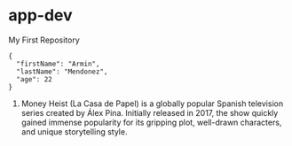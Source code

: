 # app-dev
My First Repository
```
{
  "firstName": "Armin",
  "lastName": "Mendonez",
  "age": 22
}
```
1. Money Heist (La Casa de Papel) is a globally popular Spanish television series created by Álex Pina. Initially released in 2017, the show quickly gained immense popularity for its gripping plot, well-drawn characters, and unique storytelling style.
